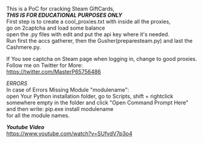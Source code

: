This is a PoC for cracking Steam GiftCards,<br>
***THIS IS FOR EDUCATIONAL PURPOSES ONLY***<br>
First step is to create a cool_proxies.txt with inside all the proxies,<br>
go on 2captcha and load some balance<br>
open the .py files with edit and put the api key where it's needed.<br>
Run first the accs gatherer, then the Gusher(preparesteam.py) and last the Cashmere.py. <br>


If You see captcha on Steam page when logging in, change to good proxies.<br>
Follow me on Twitter for More:<br>
https://twitter.com/MasterP65756486 <br>


*ERRORS*<br>
In case of Errors Missing Module "modulename":<br>
open Your Python installation folder, go to Scripts, shift + rightclick somewhere empty in the folder and click "Open Command Prompt Here" <br>
and then write: pip.exe install modulename <br>
for all the module names.<br>

***Youtube Video*** <br>
https://www.youtube.com/watch?v=SUfvdV7p3o4
